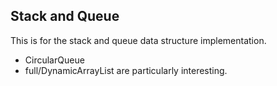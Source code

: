 ## Stack and Queue
This is for the stack and queue data structure implementation. 
 - CircularQueue
 - full/DynamicArrayList
 are particularly interesting.

